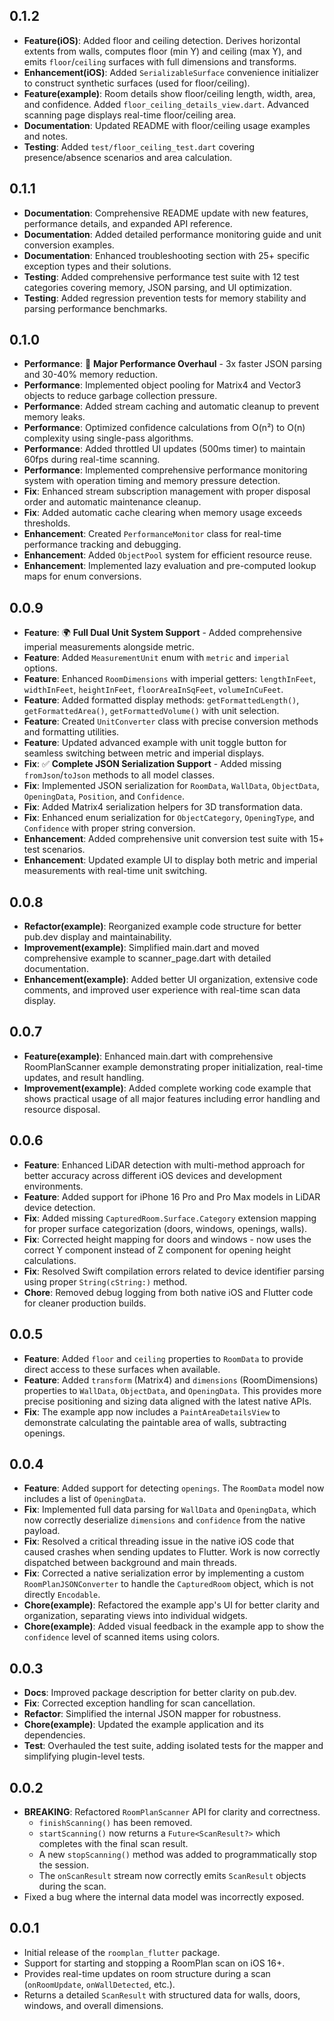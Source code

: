 ## 0.1.2

- **Feature(iOS)**: Added floor and ceiling detection. Derives horizontal extents from walls, computes floor (min Y) and ceiling (max Y), and emits `floor`/`ceiling` surfaces with full dimensions and transforms.
- **Enhancement(iOS)**: Added `SerializableSurface` convenience initializer to construct synthetic surfaces (used for floor/ceiling).
- **Feature(example)**: Room details show floor/ceiling length, width, area, and confidence. Added `floor_ceiling_details_view.dart`. Advanced scanning page displays real-time floor/ceiling area.
- **Documentation**: Updated README with floor/ceiling usage examples and notes.
- **Testing**: Added `test/floor_ceiling_test.dart` covering presence/absence scenarios and area calculation.

## 0.1.1

- **Documentation**: Comprehensive README update with new features, performance details, and expanded API reference.
- **Documentation**: Added detailed performance monitoring guide and unit conversion examples.
- **Documentation**: Enhanced troubleshooting section with 25+ specific exception types and their solutions.
- **Testing**: Added comprehensive performance test suite with 12 test categories covering memory, JSON parsing, and UI optimization.
- **Testing**: Added regression prevention tests for memory stability and parsing performance benchmarks.

## 0.1.0

- **Performance**: 🚀 **Major Performance Overhaul** - 3x faster JSON parsing and 30-40% memory reduction.
- **Performance**: Implemented object pooling for Matrix4 and Vector3 objects to reduce garbage collection pressure.
- **Performance**: Added stream caching and automatic cleanup to prevent memory leaks.
- **Performance**: Optimized confidence calculations from O(n²) to O(n) complexity using single-pass algorithms.
- **Performance**: Added throttled UI updates (500ms timer) to maintain 60fps during real-time scanning.
- **Performance**: Implemented comprehensive performance monitoring system with operation timing and memory pressure detection.
- **Fix**: Enhanced stream subscription management with proper disposal order and automatic maintenance cleanup.
- **Fix**: Added automatic cache clearing when memory usage exceeds thresholds.
- **Enhancement**: Created `PerformanceMonitor` class for real-time performance tracking and debugging.
- **Enhancement**: Added `ObjectPool` system for efficient resource reuse.
- **Enhancement**: Implemented lazy evaluation and pre-computed lookup maps for enum conversions.

## 0.0.9

- **Feature**: 🌍 **Full Dual Unit System Support** - Added comprehensive imperial measurements alongside metric.
- **Feature**: Added `MeasurementUnit` enum with `metric` and `imperial` options.
- **Feature**: Enhanced `RoomDimensions` with imperial getters: `lengthInFeet`, `widthInFeet`, `heightInFeet`, `floorAreaInSqFeet`, `volumeInCuFeet`.
- **Feature**: Added formatted display methods: `getFormattedLength()`, `getFormattedArea()`, `getFormattedVolume()` with unit selection.
- **Feature**: Created `UnitConverter` class with precise conversion methods and formatting utilities.
- **Feature**: Updated advanced example with unit toggle button for seamless switching between metric and imperial displays.
- **Fix**: ✅ **Complete JSON Serialization Support** - Added missing `fromJson`/`toJson` methods to all model classes.
- **Fix**: Implemented JSON serialization for `RoomData`, `WallData`, `ObjectData`, `OpeningData`, `Position`, and `Confidence`.
- **Fix**: Added Matrix4 serialization helpers for 3D transformation data.
- **Fix**: Enhanced enum serialization for `ObjectCategory`, `OpeningType`, and `Confidence` with proper string conversion.
- **Enhancement**: Added comprehensive unit conversion test suite with 15+ test scenarios.
- **Enhancement**: Updated example UI to display both metric and imperial measurements with real-time unit switching.

## 0.0.8

- **Refactor(example)**: Reorganized example code structure for better pub.dev display and maintainability.
- **Improvement(example)**: Simplified main.dart and moved comprehensive example to scanner_page.dart with detailed documentation.
- **Enhancement(example)**: Added better UI organization, extensive code comments, and improved user experience with real-time scan data display.

## 0.0.7

- **Feature(example)**: Enhanced main.dart with comprehensive RoomPlanScanner example demonstrating proper initialization, real-time updates, and result handling.
- **Improvement(example)**: Added complete working code example that shows practical usage of all major features including error handling and resource disposal.

## 0.0.6

- **Feature**: Enhanced LiDAR detection with multi-method approach for better accuracy across different iOS devices and development environments.
- **Feature**: Added support for iPhone 16 Pro and Pro Max models in LiDAR device detection.
- **Fix**: Added missing `CapturedRoom.Surface.Category` extension mapping for proper surface categorization (doors, windows, openings, walls).
- **Fix**: Corrected height mapping for doors and windows - now uses the correct Y component instead of Z component for opening height calculations.
- **Fix**: Resolved Swift compilation errors related to device identifier parsing using proper `String(cString:)` method.
- **Chore**: Removed debug logging from both native iOS and Flutter code for cleaner production builds.

## 0.0.5

- **Feature**: Added `floor` and `ceiling` properties to `RoomData` to provide direct access to these surfaces when available.
- **Feature**: Added `transform` (Matrix4) and `dimensions` (RoomDimensions) properties to `WallData`, `ObjectData`, and `OpeningData`. This provides more precise positioning and sizing data aligned with the latest native APIs.
- **Fix**: The example app now includes a `PaintAreaDetailsView` to demonstrate calculating the paintable area of walls, subtracting openings.

## 0.0.4

- **Feature**: Added support for detecting `openings`. The `RoomData` model now includes a list of `OpeningData`.
- **Fix**: Implemented full data parsing for `WallData` and `OpeningData`, which now correctly deserialize `dimensions` and `confidence` from the native payload.
- **Fix**: Resolved a critical threading issue in the native iOS code that caused crashes when sending updates to Flutter. Work is now correctly dispatched between background and main threads.
- **Fix**: Corrected a native serialization error by implementing a custom `RoomPlanJSONConverter` to handle the `CapturedRoom` object, which is not directly `Encodable`.
- **Chore(example)**: Refactored the example app's UI for better clarity and organization, separating views into individual widgets.
- **Chore(example)**: Added visual feedback in the example app to show the `confidence` level of scanned items using colors.

## 0.0.3

- **Docs**: Improved package description for better clarity on pub.dev.
- **Fix**: Corrected exception handling for scan cancellation.
- **Refactor**: Simplified the internal JSON mapper for robustness.
- **Chore(example)**: Updated the example application and its dependencies.
- **Test**: Overhauled the test suite, adding isolated tests for the mapper and simplifying plugin-level tests.

## 0.0.2

- **BREAKING**: Refactored `RoomPlanScanner` API for clarity and correctness.
  - `finishScanning()` has been removed.
  - `startScanning()` now returns a `Future<ScanResult?>` which completes with the final scan result.
  - A new `stopScanning()` method was added to programmatically stop the session.
  - The `onScanResult` stream now correctly emits `ScanResult` objects during the scan.
- Fixed a bug where the internal data model was incorrectly exposed.

## 0.0.1

- Initial release of the `roomplan_flutter` package.
- Support for starting and stopping a RoomPlan scan on iOS 16+.
- Provides real-time updates on room structure during a scan (`onRoomUpdate`, `onWallDetected`, etc.).
- Returns a detailed `ScanResult` with structured data for walls, doors, windows, and overall dimensions.

